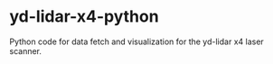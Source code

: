 # yd-lidar-x4-python
Python code for data fetch and visualization for the yd-lidar x4 laser scanner. 
